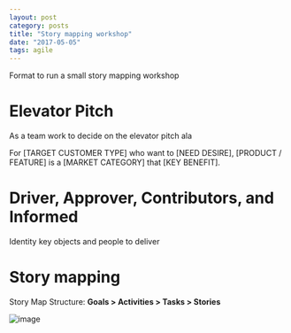 ```yaml
---
layout: post
category: posts
title: "Story mapping workshop"
date: "2017-05-05"
tags: agile
---
```


Format to run a small story mapping workshop

# Elevator Pitch

As a team work to decide on the elevator pitch ala

For [TARGET CUSTOMER TYPE] who want to [NEED  DESIRE], [PRODUCT / FEATURE\] is a [MARKET CATEGORY] that [KEY BENEFIT].

# Driver, Approver, Contributors, and Informed

Identity key objects and people to deliver

# Story mapping

Story Map Structure: **Goals > Activities > Tasks > Stories**

![image](https://user-images.githubusercontent.com/662868/120944692-73e75a00-c768-11eb-8121-3e9ddd34e8f4.png)
